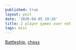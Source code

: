 ```yaml
---
published: true
layout: post
date: '2020-04-05 19:26'
title: 2 player games over net
tags: misc 
---
```

[Battleship](http://en.battleship-game.org/), [chess](https://lichess.org/)
